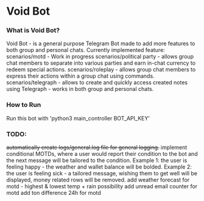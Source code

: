 # Void Bot

### What is Void Bot?
Void Bot - is a general purpose Telegram Bot made to add more features to both group and personal chats.
Currently implemented feature:
scenarios/motd - Work in progress
scenarios/political party - allows group chat members to separate into various parties and earn in-chat currency to redeem special actions.
scenarios/roleplay - allows group chat members to express their actions within a group chat using commands.
scenarios/telegraph - allows to create and quickly access created notes using Telegraph - works in both group and personal chats.


### How to Run
Run this bot with 'python3 main_controller BOT_API_KEY'

### TODO:
~~automatically create logs/general.log file for general logging.~~
implement conditional MOTDs, where a user would report their condition to the bot and the next message will be tailored to the condition. Example 1: the user is feeling happy - the weather and wallet balance will be bolded. Example 2: the user is feeling sick - a tailored message, wishing them to get well will be displayed, money related rows will be removed.
add weather forecast for motd - highest & lowest temp + rain possibility
add unread email counter for motd
add ton difference 24h for motd